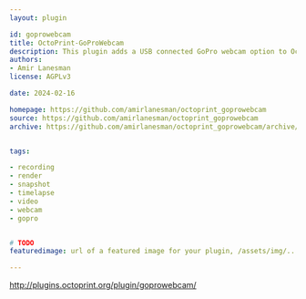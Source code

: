 ```yaml
---
layout: plugin

id: goprowebcam
title: OctoPrint-GoProWebcam
description: This plugin adds a USB connected GoPro webcam option to OctoPrint.
authors:
- Amir Lanesman
license: AGPLv3

date: 2024-02-16

homepage: https://github.com/amirlanesman/octoprint_goprowebcam
source: https://github.com/amirlanesman/octoprint_goprowebcam
archive: https://github.com/amirlanesman/octoprint_goprowebcam/archive/master.zip


tags:

- recording
- render
- snapshot
- timelapse
- video
- webcam
- gopro


# TODO
featuredimage: url of a featured image for your plugin, /assets/img/...

---
```


http://plugins.octoprint.org/plugin/goprowebcam/
